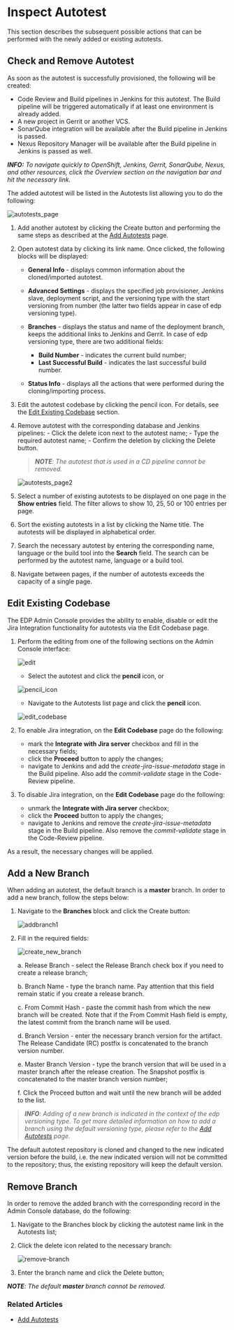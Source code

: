 # Inspect Autotest

This section describes the subsequent possible actions that can be performed with the newly added or existing autotests.

## Check and Remove Autotest

As soon as the autotest is successfully provisioned, the following will be created:

- Code Review and Build pipelines in Jenkins for this autotest. The Build pipeline will be triggered automatically
if at least one environment is already added.
- A new project in Gerrit or another VCS.
- SonarQube integration will be available after the Build pipeline in Jenkins is passed.
- Nexus Repository Manager will be available after the Build pipeline in Jenkins is passed as well.

_**INFO:** To navigate quickly to OpenShift, Jenkins, Gerrit, SonarQube, Nexus, and other resources,
click the Overview section on the navigation bar and hit the necessary link._

The added autotest will be listed in the Autotests list allowing you to do the following:

![autotests_page](../readme-resource/autotests_page.png "autotests_page")

1. Add another autotest by clicking the Create button and performing the same steps
as described at the [Add Autotests](../documentation/add_autotests.md) page.
2. Open autotest data by clicking its link name. Once clicked, the following blocks will be displayed:

   * **General Info** - displays common information about the cloned/imported autotest.
   * **Advanced Settings** - displays the specified job provisioner, Jenkins slave, deployment script, and the versioning
   type with the start versioning from number (the latter two fields appear in case of edp versioning type).
   * **Branches** - displays the status and name of the deployment branch, keeps the additional links to Jenkins
   and Gerrit. In case of edp versioning type, there are two additional fields:

        * **Build Number** - indicates the current build number;
        * **Last Successful Build** - indicates the last successful build number.
    * **Status Info** - displays all the actions that were performed during the cloning/importing process.

3. Edit the autotest codebase by clicking the pencil icon.
For details, see the [Edit Existing Codebase](#Edit_Existing_Codebase) section.
4. Remove autotest with the corresponding database and Jenkins pipelines:
       - Click the delete icon next to the autotest name;
       - Type the required autotest name;
       - Confirm the deletion by clicking the Delete button.

    >_**NOTE**: The autotest that is used in a CD pipeline cannot be removed._
       
    ![autotests_page2](../readme-resource/autotests_page2.png "autotests_page2")
 
5. Select a number of existing autotests to be displayed on one page in the **Show entries** field.
The filter allows to show 10, 25, 50 or 100 entries per page.
6. Sort the existing autotests in a list by clicking the Name title. The autotests will be displayed in alphabetical
order.
7. Search the necessary autotest by entering the corresponding name, language or the build tool into the **Search** field.
The search can be performed by the autotest name, language or a build tool.
8. Navigate between pages, if the number of autotests exceeds the capacity of a single page.

## <a name="Edit_Existing_Codebase"></a> Edit Existing Codebase

The EDP Admin Console provides the ability to enable, disable or edit the Jira Integration functionality for autotests
via the Edit Codebase page.

1. Perform the editing from one of the following sections on the Admin Console interface:

    ![edit](../readme-resource/edit_autotest.png "edit")

   - Select the autotest and click the **pencil** icon, or
   
    ![pencil_icon](../readme-resource/autotest_pencil_icon.png "pencil_icon")
   
   - Navigate to the Autotests list page and click the **pencil** icon.
   
    ![edit_codebase](../readme-resource/autotest_edit_codebase.png "edit_codebase")

2. To enable Jira integration, on the **Edit Codebase** page do the following:
   - mark the **Integrate with Jira server** checkbox and fill in the necessary fields;
   - click the **Proceed** button to apply the changes;
   - navigate to Jenkins and add the _create-jira-issue-metadata_ stage in the Build pipeline.
   Also add the _commit-validate_ stage in the Code-Review pipeline.
   
3. To disable Jira integration, on the **Edit Codebase** page do the following:
   - unmark the **Integrate with Jira server** checkbox;
   - click the **Proceed** button to apply the changes;
   - navigate to Jenkins and remove the _create-jira-issue-metadata_ stage in the Build pipeline.
   Also remove the _commit-validate_ stage in the Code-Review pipeline.

As a result, the necessary changes will be applied.

## Add a New Branch

When adding an autotest, the default branch is a **master** branch. In order to add a new branch, follow the steps below:

1. Navigate to the **Branches** block and click the Create button:

    ![addbranch1](../readme-resource/addbranch1.png "addbranch1")

2. Fill in the required fields:
    
    ![create_new_branch](../readme-resource/create_new_branch_autotest.png "create_new_branch")

    a. Release Branch - select the Release Branch check box if you need to create a release branch;
    
    b. Branch Name - type the branch name. Pay attention that this field remain static if you create a release branch.
    
    c. From Commit Hash - paste the commit hash from which the new branch will be created.
    Note that if the From Commit Hash field is empty, the latest commit from the branch name will be used.
    
    d. Branch Version - enter the necessary branch version for the artifact. The Release Candidate (RC) postfix is
    concatenated to the branch version number.
    
    e. Master Branch Version - type the branch version that will be used in a master branch after the release creation.
    The Snapshot postfix is concatenated to the master branch version number;
    
    f. Click the Proceed button and wait until the new branch will be added to the list.

>_**INFO**: Adding of a new branch is indicated in the context of the edp versioning type.
To get more detailed information on how to add a branch using the default versioning type, please refer to the 
[Add Autotests](https://github.com/epam/edp-admin-console/blob/master/documentation/add_autotests.md#-check-autotest-availability) page._

The default autotest repository is cloned and changed to the new indicated version before the build,
i.e. the new indicated version will not be committed to the repository;
thus, the existing repository will keep the default version.

## Remove Branch

In order to remove the added branch with the corresponding  record in the Admin Console database, do the following:

1. Navigate to the Branches block by clicking the autotest name link in the Autotests list;
2. Click the delete icon related to the necessary branch:

    ![remove-branch](../readme-resource/removebranch.png "removebranch")
    
3. Enter the branch name and click the Delete button;

_**NOTE**: The default **master** branch cannot be removed._

### Related Articles

* [Add Autotests](../documentation/add_autotests.md)
